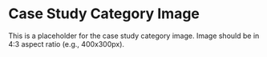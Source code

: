 # Case Study Category Image

This is a placeholder for the case study category image.
Image should be in 4:3 aspect ratio (e.g., 400x300px).
